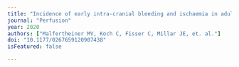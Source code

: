 ```yaml
---
title: "Incidence of early intra-cranial bleeding and ischaemia in adult veno-arterial extracorporeal membrane oxygenation and extracorporeal cardiopulmonary resuscitation patients: a retrospective analysis of risk factors."
journal: "Perfusion"
year: 2020
authors: ["Malfertheiner MV, Koch C, Fisser C, Millar JE, et. al."]
doi: "10.1177/0267659120907438"
isFeatured: false

---
```

